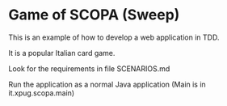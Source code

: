 
# Game of SCOPA (Sweep)

This is an example of how to develop a web application in TDD.

It is a popular Italian card game.  

Look for the requirements in file SCENARIOS.md

Run the application as a normal Java application (Main is in it.xpug.scopa.main)


